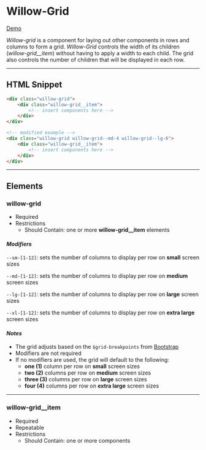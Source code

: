 # **Willow-Grid**

[Demo](https://unumux.github.io/willow-testing-site/components/grid.html)

_Willow-grid_ is a component for laying out other components in rows and columns to form a grid.  _Willow-Grid_ controls the width of its children (_willow-grid__item_) without having to apply a width to each child.  The grid also controls the number of children that will be displayed in each row.

---

## HTML Snippet

```html
<div class="willow-grid">
    <div class="willow-grid__item">
        <!-- insert components here -->
    </div>
</div>

<!-- modified example -->
<div class="willow-grid willow-grid--md-4 willow-grid--lg-6">
    <div class="willow-grid__item">
        <!-- insert components here -->
    </div>
</div>
```

---

## Elements

### willow-grid

- Required
- Restrictions
  - Should Contain: one or more **willow-grid__item** elements

#### _Modifiers_

`--sm-[1-12]`: sets the number of columns to display per row on **small** screen sizes

`--md-[1-12]`: sets the number of columns to display per row on **medium** screen sizes

`--lg-[1-12]`: sets the number of columns to display per row on **large** screen sizes

`--xl-[1-12]`: sets the number of columns to display per row on **extra large** screen sizes

#### _Notes_

- The grid adjusts based on the `$grid-breakpoints` from [Bootstrap](https://getbootstrap.com/docs/4.0/layout/grid/#variables)
- Modifiers are not required
- If no modifiers are used, the grid will default to the following:
  - **one (1)** column per row on **small** screen sizes
  - **two (2)** columns per row on **medium** screen sizes
  - **three (3)** columns per row on **large** screen sizes
  - **four (4)** columns per row on **extra large** screen sizes

---

### willow-grid__item

- Required
- Repeatable
- Restrictions
  - Should Contain: one or more components
